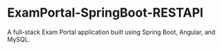 # ExamPortal-SpringBoot-RESTAPI
A full-stack Exam Portal application built using Spring Boot, Angular, and MySQL.
